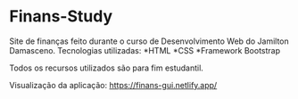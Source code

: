 # Finans-Study
Site de finanças feito durante o curso de Desenvolvimento Web do Jamilton Damasceno.
Tecnologias utilizadas:
*HTML
*CSS
*Framework Bootstrap

Todos os recursos utilizados são para fim estudantil.

Visualização da aplicação: https://finans-gui.netlify.app/
